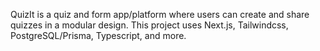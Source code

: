 QuizIt is a quiz and form app/platform where users can create and share quizzes in a modular design. This project uses Next.js, Tailwindcss, PostgreSQL/Prisma, Typescript, and more. 

